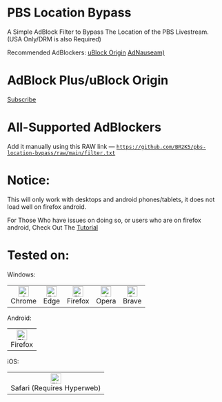 # PBS Location Bypass
A Simple AdBlock Filter to Bypass The Location of the PBS Livestream. (USA Only/DRM is also Required)

Recommended AdBlockers: [uBlock Origin](https://ublockorigin.com) [AdNauseam)](https://adnauseam.io/)

# AdBlock Plus/uBlock Origin
[Subscribe](https://subscribe.adblockplus.org/?location=https://github.com/BR2K5/pbs-location-bypass/raw/main/filter.txt&amp;title=PBS%20Location%20Bypass)

# All-Supported AdBlockers
Add it manually using this RAW link — <code>https://github.com/BR2K5/pbs-location-bypass/raw/main/filter.txt</code>

# Notice:
This will only work with desktops and android phones/tablets, it does not load well on firefox android.

For Those Who have issues on doing so, or users who are on firefox android, Check Out The [Tutorial](https://github.com/BR2K5/pbs-location-bypass/wiki/Windows-Chrome,-MacOS-Chrome,-&-Android-Tutorial)

# Tested on:
Windows:
<table>
    <tbody>
        <tr>
            <td align="center">
                <img src="https://github.com/alrra/browser-logos/raw/main/src/chrome/chrome_48x48.png" alt="Chrome" width="24px" height="24px"/>
                <div>Chrome</div>
            </td>
            <td align="center">
                <img src="https://github.com/alrra/browser-logos/raw/main/src/edge/edge_48x48.png" alt="Edge" width="24px" height="24px"/>
                <div>Edge</div>
            </td>
            <td align="center">
                <img src="https://github.com/alrra/browser-logos/raw/main/src/firefox/firefox_48x48.png" alt="Firefox" width="24px" height="24px"/>
                <div>Firefox</div>
            </td>
            <td align="center">
                <img src="https://github.com/alrra/browser-logos/raw/main/src/opera/opera_48x48.png" alt="Opera" width="24px" height="24px"/>
                <div>Opera</div>
            </td>
            <td align="center">
                <img src="https://github.com/alrra/browser-logos/raw/main/src/brave/brave_48x48.png" alt="Brave" width="24px" height="24px"/>
                <div>Brave</div>
            </td>
        </tr>
    </tbody>
</table>

Android:
<table>
    <tbody>
        <tr>
            <td align="center">
                <img src="https://github.com/alrra/browser-logos/raw/main/src/firefox/firefox_48x48.png" alt="Firefox" width="24px" height="24px"/>
                <div>Firefox</div>
            </td>
        </tr>
    </tbody>
</table>

iOS:
<table>
    <tbody>
        <tr>
            <td align="center">
                <img src="https://github.com/alrra/browser-logos/raw/main/src/safari-ios/safari-ios_48x48.png" alt="Firefox" width="24px" height="24px"/>
                <div>Safari (Requires Hyperweb)</div>
            </td>
        </tr>
    </tbody>
</table>
